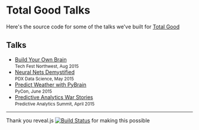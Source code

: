 # Total Good Talks

Here's the source code for some of the talks we've built for [Total Good](http://totalgood.com)

## Talks

<ul>
  <li><a href="http://hobsonlane.com/talks/TFNW-Build-Your-Own-Brain.html">Build Your Own Brain</a><br><small>Tech Fest Northwest, Aug 2015</small></li>
  <li><a href="http://hobsonlane.com/talks/Neural-Nets-Demystified.html">Neural Nets Demystified</a><br><small>PDX Data Science, May 2015</small></li>
  <li><a href="http://slides.com/hobsonlane/pycon2015-predict-weather-with-pybrain">Predict Weather with PyBrain</a><br><small>PyCon, June 2015</small></li>
  <li><a href="http://slides.com/hobsonlane/data-analytics-war-stories">Predictive Analytics War Stories</a><br><small>Predictive Analytics Summit, April 2015</small></li>
</ul>


-------------------------------------

Thank you reveal.js [![Build Status](https://travis-ci.org/hakimel/reveal.js.svg?branch=master)](https://travis-ci.org/hakimel/reveal.js) for making this possible
